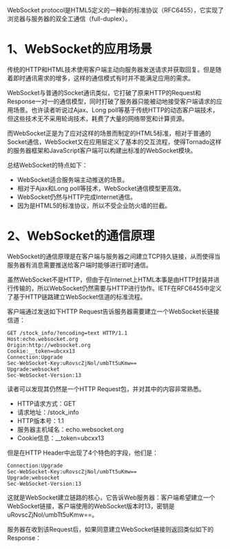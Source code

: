 WebSocket protocol是HTML5定义的一种新的标准协议（RFC6455），它实现了浏览器与服务器的双全工通信（full-duplex）。

# 1、WebSocket的应用场景

传统的HTTP和HTML技术使用客户端主动向服务器发送请求并获取回复。但是随着即时通讯需求的增多，这样的通信模式有时并不能满足应用的需求。

WebSocket与普通的Socket通讯类似，它打破了原来HTTP的Request和Response一对一的通信模型，同时打破了服务器只能被动地接受客户端请求的应用场景。也许读者听说过Ajax、Long poll等基于传统HTTP的动态客户端技术，但这些技术无不采用轮询技术，耗费了大量的网络带宽和计算资源。

而WebSocket正是为了应对这样的场景而制定的HTML5标准，相对于普通的Socket通信，WebSocket又在应用层定义了基本的交互流程，使得Tornado这样的服务器框架和JavaScript客户端可以构建出标准的WebSocket模块。

总结WebSocket的特点如下：

* WebSocket适合服务端主动推送的场景。
* 相对于Ajax和Long poll等技术，WebSocket通信模型更高效。
* WebSocket仍然与HTTP完成Internet通信。
* 因为是HTML5的标准协议，所以不受企业防火墙的拦截。

# 2、WebSocket的通信原理

WebSocket的通信原理是在客户端与服务器之间建立TCP持久链接，从而使得当服务器有消息需要推送给客户端时能够进行即时通信。

虽然WebSocket不是HTTP，但由于在Internet上HTML本事是由HTTP封装并进行传输的，所以WebSocket仍然需要与HTTP进行协作。IETF在RFC6455中定义了基于HTTP链路建立WebSocket信道的标准流程。

客户端通过发送如下HTTP Request告诉服务器需要建立一个WebSocket长链接信道：

```
GET /stock_info/?encoding=text HTTP/1.1
Host:echo.websocket.org
Origin:http://websocket.org
Cookie:__token=ubcxx13
Connection:Upgrade
Sec-WebSocket-Key:uRovscZjNol/umbTt5uKmw==
Upgrade:websocket
Sec-WebSocket-Version:13
```

读者可以发现其仍然是一个HTTP Request包，并对其中的内容非常熟悉。

* HTTP请求方式：GET
* 请求地址：/stock\_info
* HTTP版本号：1.1
* 服务器主机域名：echo.websocket.org
* Cookie信息：\_\_token=ubcxx13

但是在HTTP Header中出现了4个特色的字段，他们是：

```
Connection:Upgrade
Sec-WebSocket-Key:uRovscZjNol/umbTt5uKmw==
Upgrade:websocket
Sec-WebSocket-Version:13
```

这就是WebSocket建立链路的核心，它告诉Web服务器：客户端希望建立一个WebSocket链接，客户端使用的WebSocket版本时13，密钥是uRovscZjNol/umbTt5uKmw==。

服务器在收到该Request后，如果同意建立WebSocket链接则返回类似如下的Response：

```

```

